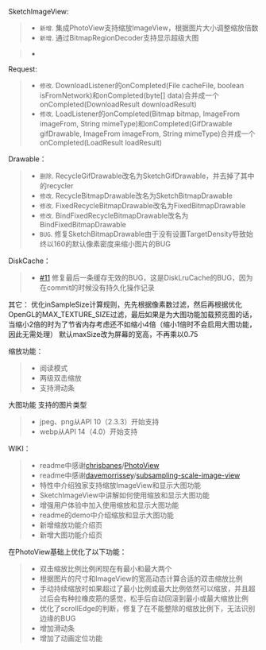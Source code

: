 SketchImageView:
>* ``新增``. 集成PhotoView支持缩放ImageView，根据图片大小调整缩放倍数
>* ``新增``. 通过BitmapRegionDecoder支持显示超级大图

>* ````. 

Request:
>* ``修改``. DownloadListener的onCompleted(File cacheFile, boolean isFromNetwork)和onCompleted(byte[] data)合并成一个onCompleted(DownloadResult downloadResult)
>* ``修改``. LoadListener的onCompleted(Bitmap bitmap, ImageFrom imageFrom, String mimeType)和onCompleted(GifDrawable gifDrawable, ImageFrom imageFrom, String mimeType)合并成一个onCompleted(LoadResult loadResult)

Drawable：
>* ``删除``. RecycleGifDrawable改名为SketchGifDrawable，并去掉了其中的recycler
>* ``修改``. RecycleBitmapDrawable改名为SketchBitmapDrawable
>* ``修改``. FixedRecycleBitmapDrawable改名为FixedBitmapDrawable
>* ``修改``. BindFixedRecycleBitmapDrawable改名为BindFixedBitmapDrawable
>* ``BUG``. 修复SketchBitmapDrawable由于没有设置TargetDensity导致始终以160的默认像素密度来缩小图片的BUG

DiskCache：
>* [#11](https://github.com/xiaopansky/Sketch/issues/11) 修复最后一条缓存无效的BUG，这是DiskLruCache的BUG，因为在commit的时候没有持久化操作记录

其它：
优化inSampleSize计算规则，先先根据像素数过滤，然后再根据优化OpenGL的MAX_TEXTURE_SIZE过滤，最后如果是为大图功能加载预览图的话，当缩小2倍的时为了节省内存考虑还不如缩小4倍（缩小1倍时不会启用大图功能，因此无需处理）
默认maxSize改为屏幕的宽高，不再乘以0.75

缩放功能：
>* 阅读模式
>* 两级双击缩放
>* 支持滑动条

大图功能
支持的图片类型
>* jpeg、png从API 10（2.3.3）开始支持
>* webp从API 14（4.0）开始支持

WIKI：
>* readme中感谢[chrisbanes](https://github.com/chrisbanes)/[PhotoView](https://github.com/chrisbanes/PhotoView)
>* readme中感谢[davemorrissey](https://github.com/davemorrissey)/[subsampling-scale-image-view](https://github.com/davemorrissey/subsampling-scale-image-view)
>* 特性中介绍独家支持缩放ImageView和显示大图功能
>* SketchImageView中讲解如何使用缩放和显示大图功能
>* 增强用户体验中加入使用缩放和显示大图功能
>* readme的demo中介绍缩放和显示大图功能
>* 新增缩放功能介绍页
>* 新增大图功能介绍页

在PhotoView基础上优化了以下功能：
>* 双击缩放比例比例闲现在有最小和最大两个 
>* 根据图片的尺寸和ImageView的宽高动态计算合适的双击缩放比例
>* 手动持续缩放时如果超过了最小比例或最大比例依然可以缩放，并且超过后会有种拉橡皮筋的感觉，松手后自动回滚到最小或最大缩放比例
>* 优化了scrollEdge的判断，修复了在不能整除的缩放比例下，无法识别边缘的BUG
>* 增加滑动条
>* 增加了动画定位功能